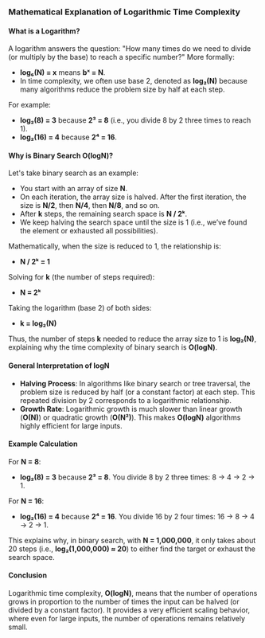 ### Mathematical Explanation of Logarithmic Time Complexity

#### What is a Logarithm?
A logarithm answers the question: "How many times do we need to divide (or multiply by the base) to reach a specific number?" More formally:

- **log₆(N) = x** means **bˣ = N**.
- In time complexity, we often use base 2, denoted as **log₂(N)** because many algorithms reduce the problem size by half at each step.

For example:
- **log₂(8) = 3** because **2³ = 8** (i.e., you divide 8 by 2 three times to reach 1).
- **log₂(16) = 4** because **2⁴ = 16**.

#### Why is Binary Search O(logN)?
Let's take binary search as an example:

- You start with an array of size **N**.
- On each iteration, the array size is halved. After the first iteration, the size is **N/2**, then **N/4**, then **N/8**, and so on.
- After **k** steps, the remaining search space is **N / 2ᵏ**.
- We keep halving the search space until the size is 1 (i.e., we’ve found the element or exhausted all possibilities).

Mathematically, when the size is reduced to 1, the relationship is:

- **N / 2ᵏ = 1**

Solving for **k** (the number of steps required):

- **N = 2ᵏ**

Taking the logarithm (base 2) of both sides:

- **k = log₂(N)**

Thus, the number of steps **k** needed to reduce the array size to 1 is **log₂(N)**, explaining why the time complexity of binary search is **O(logN)**.

#### General Interpretation of logN
- **Halving Process**: In algorithms like binary search or tree traversal, the problem size is reduced by half (or a constant factor) at each step. This repeated division by 2 corresponds to a logarithmic relationship.
- **Growth Rate**: Logarithmic growth is much slower than linear growth (**O(N)**) or quadratic growth (**O(N²)**). This makes **O(logN)** algorithms highly efficient for large inputs.

#### Example Calculation
For **N = 8**:
- **log₂(8) = 3** because **2³ = 8**. You divide 8 by 2 three times: 8 → 4 → 2 → 1.

For **N = 16**:
- **log₂(16) = 4** because **2⁴ = 16**. You divide 16 by 2 four times: 16 → 8 → 4 → 2 → 1.

This explains why, in binary search, with **N = 1,000,000**, it only takes about 20 steps (i.e., **log₂(1,000,000) ≈ 20**) to either find the target or exhaust the search space.

#### Conclusion
Logarithmic time complexity, **O(logN)**, means that the number of operations grows in proportion to the number of times the input can be halved (or divided by a constant factor). It provides a very efficient scaling behavior, where even for large inputs, the number of operations remains relatively small.
